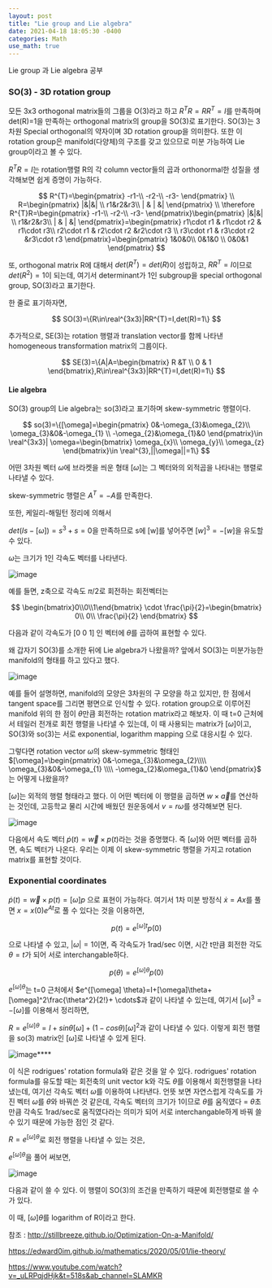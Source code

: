 ```yaml
---
layout: post
title: "Lie group and Lie algebra"
date: 2021-04-18 18:05:30 -0400
categories: Math
use_math: true
---
```


Lie group 과 Lie algebra 공부

### SO(3) - 3D rotation group

모든 3x3 orthogonal matrix들의 그룹을 O(3)라고 하고 $R^{T}R=RR^{T}=I$를 만족하며 det(R)=1을 만족하는 orthogonal matrix의 group을 SO(3)로 표기한다. SO(3)는 3차원 Special orthogonal의 약자이며 3D rotation group을 의미한다.  또한 이 rotation group은 manifold(다양체)의 구조를 갖고 있으므로 미분 가능하여 Lie group이라고 볼 수 있다.  

$R^{T}R=I$는 rotation행렬 R의 각 column vector들의 곱과 orthonormal한 성질을 생각해보면 쉽게 증명이 가능하다.


$$
R^{T}=\begin{pmatrix}
-r1-\\ 
-r2-\\ 
-r3-
\end{pmatrix} \\
R=\begin{pmatrix}
|&|&| \\ 
r1&r2&r3\\
| & |  &| 
\end{pmatrix}
\\ \therefore R^{T}R=\begin{pmatrix}
-r1-\\ 
-r2-\\ 
-r3-
\end{pmatrix}\begin{pmatrix}
|&|&| \\ 
r1&r2&r3\\
| & |  &| 
\end{pmatrix}=\begin{pmatrix}
r1\cdot r1 & r1\cdot r2 & r1\cdot r3\\ 
r2\cdot r1 & r2\cdot r2 &r2\cdot r3 \\ 
r3\cdot r1 & r3\cdot r2 &r3\cdot r3 
\end{pmatrix}=\begin{pmatrix}
1&0&0\\ 
0&1&0 \\ 
0&0&1 
\end{pmatrix}
$$




또, orthogonal matrix R에 대해서 $det(R^{T})=det(R)$이 성립하고, $RR^{T}=I$이므로 $det(R^{2})=1$이 되는데, 여기서 determinant가 1인 subgroup을 special orthogonal group, SO(3)라고 표기한다.

한 줄로 표기하자면,


$$
SO(3)=\{R\in\real^{3x3}|RR^{T}=I,det(R)=1\}
$$



추가적으로, SE(3)는 rotation 행렬과 translation vector를 함께 나타낸 homogeneous transformation matrix의 그룹이다.


$$
SE(3)=\{A|A=\begin{bmatrix}
R &T \\ 
0 & 1
\end{bmatrix},R\in\real^{3x3}|RR^{T}=I,det(R)=1\}
$$



#### Lie algebra

SO(3) group의 Lie algebra는 so(3)라고 표기하며 skew-symmetric 행렬이다. 


$$
so(3)=\{[\omega]=\begin{pmatrix}
0&-\omega_{3}&\omega_{2}\\ 
\omega_{3}&0&-\omega_{1} \\ 
-\omega_{2}&\omega_{1}&0 
\end{pmatrix}\in \real^{3x3}| \omega=\begin{bmatrix}
\omega_{x}\\
\omega_{y}\\
\omega_{z}
\end{bmatrix}\in \real^{3},||\omega||=1\}
$$


어떤 3차원 벡터 $\omega$에 브라켓을 씌운 형태 [$\omega$]는 그 벡터와의 외적곱을 나타내는 행렬로 나타낼 수 있다.

skew-symmetric 행렬은 $A^{T}=-A$를 만족한다.

또한, 케일리-해밀턴 정리에 의해서

$det(Is-[\omega])=s^3+s=0$을 만족하므로 s에 [w]를 넣어주면 $[w]^3=-[w]$을 유도할 수 있다.



$\omega$는 크기가 1인 각속도 벡터를 나타낸다.

![image](https://user-images.githubusercontent.com/67038853/115180943-bcdc4400-a111-11eb-9385-19f88f7d453b.png)



예를 들면, z축으로 각속도 $\pi/2$로 회전하는 회전벡터는


$$
\begin{bmatrix}0\\0\\1\end{bmatrix} \cdot \frac{\pi}{2}=\begin{bmatrix}
0\\ 
0\\ 
\frac{\pi}{2}
\end{bmatrix}
$$


다음과 같이 각속도가 [0 0 1] 인 벡터에 $\theta$를 곱하여 표현할 수 있다. 



왜 갑자기 SO(3)를 소개한 뒤에 Lie algebra가 나왔을까? 앞에서 SO(3)는 미분가능한 manifold의 형태를 하고 있다고 했다. 

![image](https://user-images.githubusercontent.com/67038853/115179245-d7acb980-a10d-11eb-829b-873f1ec2cef0.png)

예를 들어 설명하면, manifold의 모양은 3차원의 구 모양을 하고 있지만, 한 점에서 tangent space를 그리면 평면으로 인식할 수 있다. rotation group으로 이루어진 manifold 위의 한 점이 $\theta$만큼 회전하는 rotation matrix라고 해보자. 이 때 t=0 근처에서 테일러 전개로 회전 행렬을 나타낼 수 있는데, 이 때 사용되는 matrix가 $[\omega]$이고, SO(3)와 so(3)는 서로 exponential, logarithm mapping 으로 대응시킬 수 있다. 



그렇다면 rotation vector $\omega$의 skew-symmetric 형태인 $[\omega]=\begin{pmatrix}
0&-\omega_{3}&\omega_{2}\\\\ 
\omega_{3}&0&-\omega_{1} \\\\ 
-\omega_{2}&\omega_{1}&0 
\end{pmatrix}$ 는 어떻게 나왔을까?

$[\omega]$는 외적의 행렬 형태라고 했다. 이 어떤 벡터에 이 행렬을 곱하면 $w\times\vec{a}$를 연산하는 것인데, 고등학교 물리 시간에 배웠던 원운동에서 $v=r\omega$를 생각해보면 된다.

![image](https://user-images.githubusercontent.com/67038853/115186339-793b0780-a11c-11eb-8522-f1df7a4aeb34.png)

다음에서 속도 벡터 $\dot{p}(t)=\vec{w}\times p(t)$라는 것을 증명했다. 즉 $[\omega]$와 어떤 벡터를 곱하면, 속도 벡터가 나온다. 우리는 이제 이 skew-symmetric 행렬을 가지고 rotation matrix를 표현할 것이다.



### Exponential coordinates

  $\dot{p}(t)=\vec{w}\times p(t)=[\omega]p$ 으로 표현이 가능하다. 여기서 1차 미분 방정식 $\dot{x}=Ax$를 풀면 $x=x(0)e^{At}$로 풀 수 있다는 것을 이용하면,


$$
p(t)=e^{[\omega] t}p(0)
$$


 으로 나타낼 수 있고, $|\omega|=1$이면, 즉 각속도가 1rad/sec 이면, 시간 t만큼 회전한 각도 $\theta=t$가 되어 서로 interchangable하다. 


$$
p(\theta)=e^{[\omega] \theta}p(0)
$$


$e^{[\omega] \theta}$는 t=0 근처에서 $e^{[\omega] \theta}=I+[\omega]\theta+[\omega]^2\frac{\theta^2}{2!}+ \cdots$과 같이 나타낼 수 있는데, 여기서 $[\omega]^3=-[\omega]$를 이용해서 정리하면,

$R=e^{[\omega] \theta}=I+sin\theta[\omega]+(1-cos\theta)[\omega]^2$과 같이 나타낼 수 있다. 이렇게 회전 행렬을 so(3) matrix인 $[\omega]$로 나타낼 수 있게 된다. 

![image](https://user-images.githubusercontent.com/67038853/115198053-9d064980-a12c-11eb-9f77-ed892caf43a6.png)****



이 식은 rodrigues' rotation formula와 같은 것을 알 수 있다. rodrigues' rotation formula를 유도할 때는 회전축의 unit vector k와 각도 $\theta$를 이용해서 회전행렬을 나타냈는데, 여기선 각속도 벡터 $\omega$를 이용하여 나타낸다. 언뜻 보면 자연스럽게 각속도를 가진 벡터 $\omega$를 $\theta$와 바꿔쓴 것 같은데, 각속도 벡터의 크기가 1이므로 $\theta$를 움직였다 = $\theta$초 만큼 각속도 1rad/sec로 움직였다라는 의미가 되어 서로 interchangable하게 바꿔 쓸 수 있기 때문에 가능한 점인 것 같다.



$R=e^{[\omega] \theta}$로 회전 행렬을 나타낼 수 있는 것은,

$e^{[\omega] \theta}$을 풀어 써보면, 



![image](https://user-images.githubusercontent.com/67038853/115193576-4f3b1280-a127-11eb-8b79-23dabbd788b7.png)



다음과 같이 쓸 수 있다. 이 행렬이 SO(3)의 조건을 만족하기 때문에 회전행렬로 쓸 수가 있다. 

이 때, $[\omega]\theta$를 logarithm of R이라고 한다. 









참조 : <http://stillbreeze.github.io/Optimization-On-a-Manifold/>

<https://edward0im.github.io/mathematics/2020/05/01/lie-theory/>

<https://www.youtube.com/watch?v=_uLRPqjdHjk&t=518s&ab_channel=SLAMKR>